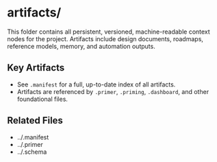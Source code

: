 # artifacts/

This folder contains all persistent, versioned, machine-readable context nodes for the project. Artifacts include design documents, roadmaps, reference models, memory, and automation outputs.

## Key Artifacts
- See `.manifest` for a full, up-to-date index of all artifacts.
- Artifacts are referenced by `.primer`, `.priming`, `.dashboard`, and other foundational files.

## Related Files
- ../.manifest
- ../.primer
- ../.schema
